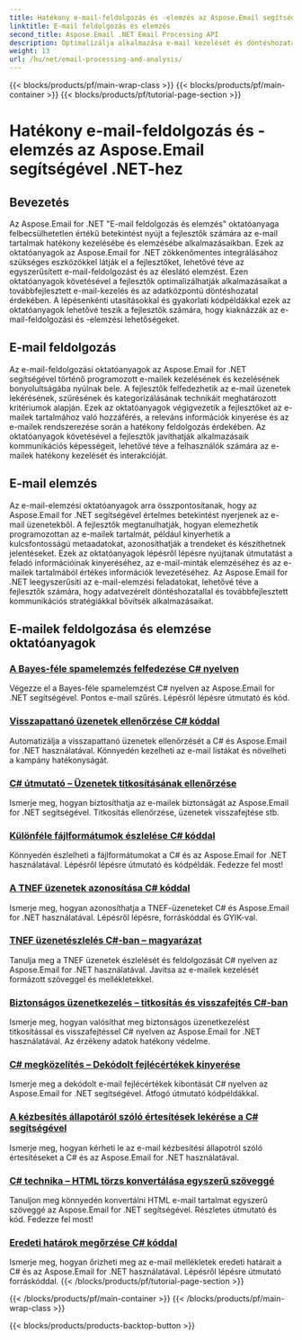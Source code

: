 ```yaml
---
title: Hatékony e-mail-feldolgozás és -elemzés az Aspose.Email segítségével .NET-hez
linktitle: E-mail feldolgozás és elemzés
second_title: Aspose.Email .NET Email Processing API
description: Optimalizálja alkalmazása e-mail kezelését és döntéshozatalát az Aspose.Email for .NET oktatóanyagaival az egyszerűsített e-mail-feldolgozásról és a lényegre törő elemzésről. Tanulja meg az e-mailek tartalmának programozott lekérését, rendszerezését és elemzését. Fedezzen fel gyakorlati példákat a továbbfejlesztett kommunikációra és az adatvezérelt stratégiákra.
weight: 13
url: /hu/net/email-processing-and-analysis/
---
```


{{< blocks/products/pf/main-wrap-class >}}
{{< blocks/products/pf/main-container >}}
{{< blocks/products/pf/tutorial-page-section >}}

# Hatékony e-mail-feldolgozás és -elemzés az Aspose.Email segítségével .NET-hez


## Bevezetés

Az Aspose.Email for .NET "E-mail feldolgozás és elemzés" oktatóanyaga felbecsülhetetlen értékű betekintést nyújt a fejlesztők számára az e-mail tartalmak hatékony kezelésébe és elemzésébe alkalmazásaikban. Ezek az oktatóanyagok az Aspose.Email for .NET zökkenőmentes integrálásához szükséges eszközökkel látják el a fejlesztőket, lehetővé téve az egyszerűsített e-mail-feldolgozást és az éleslátó elemzést. Ezen oktatóanyagok követésével a fejlesztők optimalizálhatják alkalmazásaikat a továbbfejlesztett e-mail-kezelés és az adatközpontú döntéshozatal érdekében. A lépésenkénti utasításokkal és gyakorlati kódpéldákkal ezek az oktatóanyagok lehetővé teszik a fejlesztők számára, hogy kiaknázzák az e-mail-feldolgozási és -elemzési lehetőségeket.

## E-mail feldolgozás

Az e-mail-feldolgozási oktatóanyagok az Aspose.Email for .NET segítségével történő programozott e-mailek kezelésének és kezelésének bonyolultságába nyúlnak bele. A fejlesztők felfedezhetik az e-mail üzenetek lekérésének, szűrésének és kategorizálásának technikáit meghatározott kritériumok alapján. Ezek az oktatóanyagok végigvezetik a fejlesztőket az e-mailek tartalmához való hozzáférés, a releváns információk kinyerése és az e-mailek rendszerezése során a hatékony feldolgozás érdekében. Az oktatóanyagok követésével a fejlesztők javíthatják alkalmazásaik kommunikációs képességeit, lehetővé téve a felhasználók számára az e-mailek hatékony kezelését és interakcióját.

## E-mail elemzés

Az e-mail-elemzési oktatóanyagok arra összpontosítanak, hogy az Aspose.Email for .NET segítségével értelmes betekintést nyerjenek az e-mail üzenetekből. A fejlesztők megtanulhatják, hogyan elemezhetik programozottan az e-mailek tartalmát, például kinyerhetik a kulcsfontosságú metaadatokat, azonosíthatják a trendeket és készíthetnek jelentéseket. Ezek az oktatóanyagok lépésről lépésre nyújtanak útmutatást a feladó információinak kinyeréséhez, az e-mail-minták elemzéséhez és az e-mailek tartalmából értékes információk levezetéséhez. Az Aspose.Email for .NET leegyszerűsíti az e-mail-elemzési feladatokat, lehetővé téve a fejlesztők számára, hogy adatvezérelt döntéshozatallal és továbbfejlesztett kommunikációs stratégiákkal bővítsék alkalmazásaikat.

## E-mailek feldolgozása és elemzése oktatóanyagok
### [A Bayes-féle spamelemzés felfedezése C# nyelven](./exploring-bayesian-spam-analysis-in-csharp/)
Végezze el a Bayes-féle spamelemzést C# nyelven az Aspose.Email for .NET segítségével. Pontos e-mail szűrés. Lépésről lépésre útmutató és kód.
### [Visszapattanó üzenetek ellenőrzése C# kóddal](./verifying-bounced-messages-with-csharp-code/)
Automatizálja a visszapattanó üzenetek ellenőrzését a C# és Aspose.Email for .NET használatával. Könnyedén kezelheti az e-mail listákat és növelheti a kampány hatékonyságát. 
### [C# útmutató – Üzenetek titkosításának ellenőrzése](./csharp-guide-checking-messages-for-encryption/)
Ismerje meg, hogyan biztosíthatja az e-mailek biztonságát az Aspose.Email for .NET segítségével. Titkosítás ellenőrzése, üzenetek visszafejtése stb.
### [Különféle fájlformátumok észlelése C# kóddal](./detecting-various-file-formats-using-csharp-code/)
Könnyedén észlelheti a fájlformátumokat a C# és az Aspose.Email for .NET használatával. Lépésről lépésre útmutató és kódpéldák. Fedezze fel most!
### [A TNEF üzenetek azonosítása C# kóddal](./identifying-tnef-messages-with-csharp-code/)
Ismerje meg, hogyan azonosíthatja a TNEF-üzeneteket C# és Aspose.Email for .NET használatával. Lépésről lépésre, forráskóddal és GYIK-val.
### [TNEF üzenetészlelés C#-ban – magyarázat](./tnef-message-detection-in-csharp-explained/)
Tanulja meg a TNEF üzenetek észlelését és feldolgozását C# nyelven az Aspose.Email for .NET használatával. Javítsa az e-mailek kezelését formázott szöveggel és mellékletekkel.
### [Biztonságos üzenetkezelés – titkosítás és visszafejtés C#-ban](./secure-message-handling-encryption-and-decryption-in-csharp/)
Ismerje meg, hogyan valósíthat meg biztonságos üzenetkezelést titkosítással és visszafejtéssel C# nyelven az Aspose.Email for .NET használatával. Az érzékeny adatok hatékony védelme.
### [C# megközelítés – Dekódolt fejlécértékek kinyerése](./csharp-approach-extracting-decoded-header-values/)
Ismerje meg a dekódolt e-mail fejlécértékek kibontását C# nyelven az Aspose.Email for .NET segítségével. Átfogó útmutató kódpéldákkal.
### [A kézbesítés állapotáról szóló értesítések lekérése a C# segítségével](./retrieving-delivery-status-notifications-with-csharp/)
Ismerje meg, hogyan kérheti le az e-mail kézbesítési állapotról szóló értesítéseket a C# és az Aspose.Email for .NET használatával.
### [C# technika – HTML törzs konvertálása egyszerű szöveggé](./csharp-technique-converting-html-body-to-plain-text/)
Tanuljon meg könnyedén konvertálni HTML e-mail tartalmat egyszerű szöveggé az Aspose.Email for .NET segítségével. Részletes útmutató és kód. Fedezze fel most!
### [Eredeti határok megőrzése C# kóddal](./preserving-original-boundaries-using-csharp-code/)
Ismerje meg, hogyan őrizheti meg az e-mail mellékletek eredeti határait a C# és az Aspose.Email for .NET használatával. Lépésről lépésre útmutató forráskóddal.
{{< /blocks/products/pf/tutorial-page-section >}}

{{< /blocks/products/pf/main-container >}}
{{< /blocks/products/pf/main-wrap-class >}}

{{< blocks/products/products-backtop-button >}}
